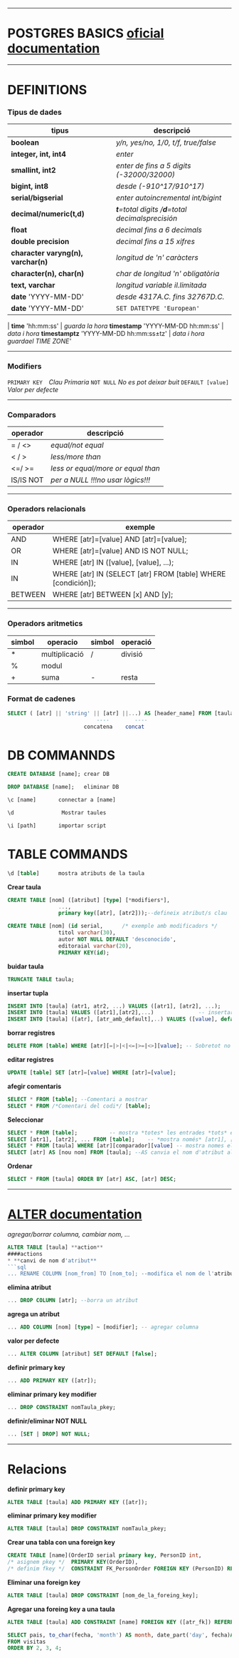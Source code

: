 ___
POSTGRES BASICS [oficial documentation](https://www.postgresql.org/docs/9.1/static/index.html)
===============
___
DEFINITIONS
===========
### Tipus de dades

tipus | descripció
---|---
 **boolean**		  |  		_y/n, yes/no, 1/0, t/f, true/false_
**integer, int, int4**	|	_enter_
**smallint, int2**	    	|	_enter de fins a 5 digits (-32000/32000)_
**bigint, int8**		|	_desde (-9*10^17/9*10^17)_
**serial/bigserial**	|    		_enter autoincremental int/bigint_
**decimal/numeric(t,d)**	 |   	_**t**=total digits /**d**=total decimalsprecisión_
**float**			   | 	_decimal fins a 6 decimals_
**double precision**	 |   		_decimal fins a 15 xifres_
**character varyng(n), varchar(n)** | 	_longitud de 'n' caràcters_
**character(n), char(n)** 	  |  	_char de longitud 'n' obligatòria_
**text, varchar**	|		_longitud variable il.limitada_
**date** 'YYYY-MM-DD'	 |		_desde 4317A.C. fins 32767D.C._
**date** 'YYYY-MM-DD'	 |		`SET DATETYPE 'European'`
|
**time** 	 'hh:mm:ss'	|	_guarda la hora_
**timestamp**  'YYYY-MM-DD hh:mm:ss' | _data i hora_
**timestamptz**  'YYYY-MM-DD hh:mm:ss±tz' |  	_data i hora *guardael TIME ZONE'*_
___
### Modifiers
` PRIMARY KEY	`*Clau Primaria*
`NOT NULL`	*No es pot deixar buit*
`DEFAULT [value]` *Valor per defecte*

___
### Comparadors

operador | descripció
 --- | ---
 = / <> | _equal/not equal_
 < / > | _less/more than_
 <=/ >= |_less or equal/more or equal than_
 IS/IS NOT| _per a NULL !!!no usar lògics!!!_
___
### Operadors relacionals

operador | exemple
---|---
 AND	| WHERE [atr]=[value] AND [atr]=[value];
 OR		| WHERE [atr]=[value] AND IS NOT NULL;
 IN		| WHERE [atr] IN ([value], [value], ...);
IN | WHERE [atr] IN (SELECT [atr] FROM [table] WHERE [condición]);
 BETWEEN	| WHERE [atr] BETWEEN [x] AND [y];
___
### Operadors aritmetics

simbol | operacio | simbol |operació
---  | --- | --- | ---
 *     |multiplicació |    /  | divisió
 %     |modul 	       |        |
 +     |suma	       | -      | resta

### Format de cadenes
```sql
SELECT ( [atr] || 'string' || [atr] ||...) AS [header_name] FROM [taula];
							----        ----
						concatena    concat
```


DB COMMANNDS
============
```sql
CREATE DATABASE [name]; crear DB
```

```sql
DROP DATABASE [name];   eliminar DB
```
```sql
\c [name]		connectar a [name]
```
```sql
\d               Mostrar taules
```
```sql
\i [path]		importar script
```

TABLE COMMANDS
===============

```sql
\d [table]		mostra atributs de la taula
```
**Crear taula**
```sql
CREATE TABLE [nom] ([atribut] [type] [*modifiers*],
				...,
				primary key([atr], [atr2]));--defineix atribut/s clau
```
```sql
CREATE TABLE [nom] (id serial,		/* exemple amb modificadors */
				titol varchar(30),
				autor NOT NULL DEFAULT 'desconocido',
				editoraial varchar(20),
				PRIMARY KEY(id);
```
**buidar taula**
```sql
TRUNCATE TABLE taula;
```
**insertar tupla**
```sql
INSERT INTO [taula] (atr1, atr2, ...) VALUES ([atr1], [atr2], ...); 	-- *insertar* nova tupla
INSERT INTO [taula] VALUES ([atr1],[atr2],...) 				-- insertar tupla
INSERT INTO [taula] ([atr], [atr_amb_default],..) VALUES ([value], default, ...); --insertar quan hi ha un valor **default**
```
**borrar registres**
```sql
DELETE FROM [table] WHERE [atr][=|>|<|<=|>=|<>][value];	-- Sobretot no oblidar *WHERE*
```
**editar registres**
```sql
UPDATE [table] SET [atr]=[value] WHERE [atr]=[value];
```
**afegir comentaris**
```sql
SELECT * FROM [table]; --Comentari a mostrar
SELECT * FROM /*Comentari del codi*/ [table];
```
**Seleccionar**
```sql
SELECT * FROM [table];			-- mostra *totes* les entrades *tots* els atributs de [taula]
SELECT [atr1], [atr2], ... FROM [table];	-- *mostra només* [atr1], [atr2], ... de totes les tuples de [taula]
SELECT * FROM [taula] WHERE [atr][comparador][value] -- mostra nomes els que compleixen la *condició*
SELECT [atr] AS [nou nom] FROM [taula]; --AS canvia el nom d'atribut al mostrar-lo
```
**Ordenar**
```sql
SELECT * FROM [taula] ORDER BY [atr] ASC, [atr] DESC;
```

***

[ALTER documentation](https://www.postgresql.org/docs/9.1/static/sql-altertable.html)
======
_agregar/borrar columna, cambiar nom, ..._

```sql
ALTER TABLE [taula] **action**
####actions
* **canvi de nom d'atribut**
```sql
... RENAME COLUMN [nom_from] TO [nom_to]; --modifica el nom de l'atribut
```
**elimina atribut**
```sql
... DROP COLUMN [atr]; --borra un atribut
```
**agrega un atribut**
```sql
... ADD COLUMN [nom] [type] ~ [modifier]; -- agregar columna
```
**valor per defecte**
```sql
... ALTER COLUMN [atribut] SET DEFAULT [false];
```
**definir primary key**
```sql
... ADD PRIMARY KEY ([atr]);
```
**eliminar primary key modifier**
```sql
... DROP CONSTRAINT nomTaula_pkey;
```
**definir/eliminar NOT NULL**
```sql
... [SET | DROP] NOT NULL;
```
___

Relacions
=========
**definir primary key**
```sql
ALTER TABLE [taula] ADD PRIMARY KEY ([atr]);
```
**eliminar primary key modifier**
```sql
ALTER TABLE [taula] DROP CONSTRAINT nomTaula_pkey;
```
**Crear una tabla con una foreign key**
```sql
CREATE TABLE [name](OrderID serial primary key, PersonID int,
/* asignem pkey */  PRIMARY KEY(OrderID),
/* definim fkey */  CONSTRAINT FK_PersonOrder FOREIGN KEY (PersonID) REFERENCES Persons(PersonID);
```
**Eliminar una foreign key**
```sql
ALTER TABLE [taula] DROP CONSTRAINT [nom_de_la_foreing_key];
```

**Agregar una foreing key a una taula**
```sql
ALTER TABLE [taula] ADD CONSTRAINT [name] FOREIGN KEY ([atr_fk]) REFERENCES [taula_origen] ([atr_origen]);
```



```sql
SELECT pais, to_char(fecha, 'month') AS month, date_part('day', fecha)AS day, date_part('hour', fecha) AS hora
FROM visitas
ORDER BY 2, 3, 4;

```
